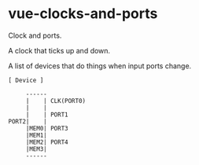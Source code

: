 # vue-clocks-and-ports

Clock and ports.

A clock that ticks up and down.

A list of devices that do things when input ports change.

```
[ Device ]

     ------
     |    | CLK(PORT0)
     |    |
     |    | PORT1
PORT2|    |
     |MEM0| PORT3
     |MEM1|
     |MEM2| PORT4
     |MEM3|
     ------
```
